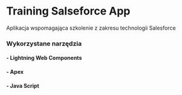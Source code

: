 # Training Salseforce App

Aplikacja wspomagająca szkolenie z zakresu technologii Salesforce

### Wykorzystane narzędzia

#### - Lightning Web Components
#### - Apex
#### - Java Script